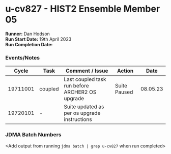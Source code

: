 # u-cv827 - HIST2 Ensemble Member 05

**Runner:**  Dan Hodson  
**Run Start Date:**  19th April 2023  
**Run Completion Date:**

### Events/Notes

| Cycle | Task | Comment / Issue | Action | Date |
| ---   | ---  | ---             | ---    | ---- |
| 19711001|  coupled   |    Last coupled task run before ARCHER2 OS upgrade    |  Suite Paused     | 08.05.23  |
| 19720101| - |Suite updated as per os upgrade instructions| | |

### JDMA Batch Numbers

<Add output from running `jdma batch | grep u-cv827` when run completed>

